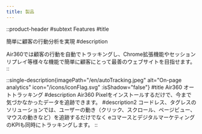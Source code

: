 ```yaml
---
title: 製品
---
```


::product-header
#subtext
Features
#title
<!-- シンプルな機能。驚きの結果。 -->
簡単に顧客の行動分析を実現
#description
<!-- 複雑で終わりのない分析レポートにうんざりしていませんか？Air360はより多くの収益を上げるための隠れたインサイトを発見するお手伝いをします。 -->
Air360では顧客の行動を自動でトラッキングし、Chrome拡張機能やセッションリプレイ等様々な機能で簡単に顧客にとって最善のウェブサイトを目指せます。
::

::single-description{imagePath="/en/autoTracking.jpeg" alt="On-page analytics" icon="/icons/iconFlag.svg" :isShadow="false"}
#title
Air360 オートトラッキング
#description
Air360 Pixelをインストールするだけで、今まで気づかなかったデータを追跡できます。
#description2
コードレス、タグレスのソリューションでは、ユーザーの動き（クリック、スクロール、ページビュー、マウスの動きなど）を追跡するだけでなく eコマースとデジタルマーケティングのKPIも同時にトラッキングします。
::
